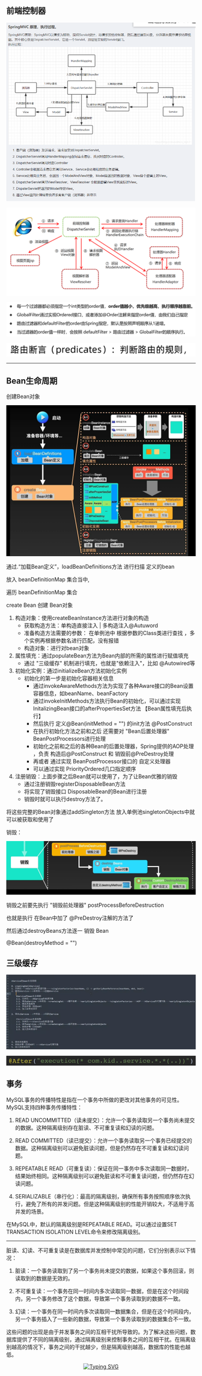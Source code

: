 

## 前端控制器



![image-20230219172213667](../assets/md-img/Spring面试.assets/image-20230219172213667.png)

![image-20220413173712264](../assets/md-img/Spring面试.assets/image-20220413173712264.png)







![image-20230219175403574](../assets/md-img/Spring面试.assets/image-20230219175403574.png)

![image-20230219175409790](../assets/md-img/Spring面试.assets/image-20230219175409790.png)











---

## Bean生命周期







创建Bean对象

![image-20230523185625325](../assets/md-img/Spring面试.assets/image-20230523185625325.png)

通过.“加载Bean定义”，loadBeanDefinitions方法 进行扫描 定义的bean

放入 beanDefinitionMap 集合当中,

遍历 beanDefinitionMap 集合 

 create Bean 创建 Bean对象

1. 构造对象：使用createBeanInstance方法进行对象的构造
   - 获取构造方法：单构造直接注入 | 多构造注入@Autuword
   - 准备构造方法需要的参数： 在单例池中 根据参数的Class类进行查找 ，多个实例再根据参数名进行匹配，没有报错
   -  构造对象：进行对bean对象
2. 属性填充：通过populateBean方法为Bean内部的所需的属性进行赋值填充
   - 通过 "三级缓存" 机制进行填充，也就是"依赖注入"，比如 @Autowired等
3. 初始化实例：通过initializeBean方法初始化实例
   - 初始化的第一步是初始化容器相关信息
     - 通过invokeAwareMethods方法为实现了各种Aware接口的Bean设置容器信息，如beanName、beanFactory
     - 通过invokeInitMethods方法执行Bean的初始化，可以通过实现InitalizingBean接口的afterPropertiesSet方法 【Bean属性填充后执行】
     - 然后执行 定义@Bean(initMethod = "") 的init方法     @PostConstruct
     - 在执行初始化方法之前和之后 还需要对 "Bean后置处理器" BeanPostProcessors进行处理
     - 初始化之前和之后的各种Bean的后置处理器，Spring提供的AOP处理 ，负责 构造后@PostConstruct 和 销毁前@PreDestroy处理 
     - 再或者 通过实现 BeanPostProcessor接口的 自定义处理器
     - 可以通过实现 PriorityOrdered几口指定顺序
4. 注册销毁：上面步骤之后Bean就可以使用了，为了让Bean优雅的销毁
   - 通过注册销毁registerDisposableBean方法
   - 将实现了销毁接口 DisposableBean的Bean进行注册
   - 销毁时就可以执行destroy方法了。

将这些完整的Bean对象通过addSingleton方法 放入单例池singletonObjects中就可以被获取和使用了



销毁：

<img src="../assets/md-img/Spring面试.assets/image-20230523185859648.png" alt="image-20230523185859648" style="zoom:50%;" />

销毁之前要先执行 "销毁前处理器" postProcessBeforeDestruction

也就是执行 在Bean中加了 @PreDestroy注解的方法了

然后通过destroyBeans方法逐一 销毁 Bean

@Bean(destroyMethod = "")











## 三级缓存

![image-20230523214701926](../assets/md-img/Spring面试.assets/image-20230523214701926.png)









![image-20230523215523497](../assets/md-img/Spring面试.assets/image-20230523215523497.png)







## 事务



MySQL事务的传播特性是指在一个事务中所做的更改对其他事务的可见性。MySQL支持四种事务传播特性：

1. READ UNCOMMITTED（读未提交）：允许一个事务读取另一个事务尚未提交的数据。这种隔离级别存在脏读、不可重复读和幻读的问题。

2. READ COMMITTED（读已提交）：允许一个事务读取另一个事务已经提交的数据。这种隔离级别可以避免脏读问题，但是仍然存在不可重复读和幻读问题。

3. REPEATABLE READ（可重复读）：保证在同一事务中多次读取同一数据时，结果始终相同。这种隔离级别可以避免脏读和不可重复读问题，但仍然存在幻读问题。

4. SERIALIZABLE（串行化）：最高的隔离级别，确保所有事务按照顺序依次执行，避免了所有的并发问题。但是这种隔离级别的性能开销较大，不适用于高并发的场景。

在MySQL中，默认的隔离级别是REPEATABLE READ。可以通过设置SET TRANSACTION ISOLATION LEVEL命令来修改隔离级别。



---



脏读、幻读、不可重复读是在数据库并发控制中常见的问题，它们分别表示以下情况：

1. 脏读：一个事务读取到了另一个事务尚未提交的数据，如果这个事务回滚，则读取到的数据是无效的。

2. 不可重复读：一个事务在同一时间内多次读取同一数据，但是在这个时间段内，另一个事务修改了这个数据，导致第一个事务读取到的数据不一致。

3. 幻读：一个事务在同一时间内多次读取同一数据集合，但是在这个时间段内，另一个事务插入了一些新的数据，导致第一个事务读取到的数据集合不一致。

这些问题的出现是由于并发事务之间的互相干扰所导致的。为了解决这些问题，数据库提供了不同的隔离级别，通过隔离级别来控制事务之间的互相干扰。在隔离级别越高的情况下，事务之间的干扰越少，但是隔离级别越高，数据库的性能也越低。



















<div align="center">
    <a href="https://blogayaka.icu/">
      <img src="https://readme-typing-svg.demolab.com?font=Fira+Code&pause=1000&width=435&lines=print(%22Hello%2C%20World%22);我...是一个菜鸟...学习中...&center=true&size=27" alt="Typing SVG" />
    </a>
  </div>
















































































